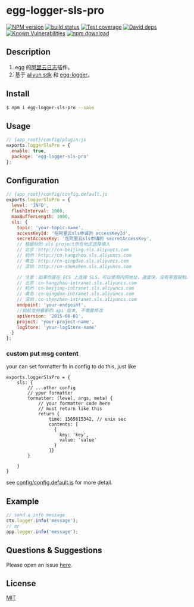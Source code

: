 # egg-logger-sls-pro

[![NPM version][npm-image]][npm-url]
[![build status][travis-image]][travis-url]
[![Test coverage][codecov-image]][codecov-url]
[![David deps][david-image]][david-url]
[![Known Vulnerabilities][snyk-image]][snyk-url]
[![npm download][download-image]][download-url]

[npm-image]: https://img.shields.io/npm/v/egg-logger-sls-pro.svg?style=flat-square
[npm-url]: https://npmjs.org/package/egg-logger-sls-pro
[travis-image]: https://img.shields.io/travis/eggjs/egg-logger-sls-pro.svg?style=flat-square
[travis-url]: https://travis-ci.org/eggjs/egg-logger-sls-pro
[codecov-image]: https://img.shields.io/codecov/c/github/eggjs/egg-logger-sls-pro.svg?style=flat-square
[codecov-url]: https://codecov.io/github/eggjs/egg-logger-sls-pro?branch=master
[david-image]: https://img.shields.io/david/eggjs/egg-logger-sls-pro.svg?style=flat-square
[david-url]: https://david-dm.org/eggjs/egg-logger-sls-pro
[snyk-image]: https://snyk.io/test/npm/egg-logger-sls-pro/badge.svg?style=flat-square
[snyk-url]: https://snyk.io/test/npm/egg-logger-sls-pro
[download-image]: https://img.shields.io/npm/dm/egg-logger-sls-pro.svg?style=flat-square
[download-url]: https://npmjs.org/package/egg-logger-sls-pro

<!--
Description here.
-->

## Description

1. egg 的[阿里云日志](https://help.aliyun.com/document_detail/48869.html?spm=a2c4g.11186623.6.544.1697729a3lm2ra)插件。
2. 基于 [aliyun sdk](https://github.com/aliyun-UED/aliyun-sdk-js/tree/master/samples/sls) 和 [egg-logger](https://github.com/eggjs/egg-logger)。

## Install

```bash
$ npm i egg-logger-sls-pro --save
```

## Usage

```js
// {app_root}/config/plugin.js
exports.loggerSlsPro = {
  enable: true,
  package: 'egg-logger-sls-pro'
};
```

## Configuration

```js
// {app_root}/config/config.default.js
exports.loggerSlsPro = {
  level: 'INFO',
  flushInterval: 1000,
  maxBufferLength: 1000,
  sls: {
    topic: 'your-topic-name',
    accessKeyId: '在阿里云sls申请的 accessKeyId',
    secretAccessKey: '在阿里云sls申请的 secretAccessKey',
    // 根据你的 sls project所在地区选择填入
    // 北京：http://cn-beijing.sls.aliyuncs.com
    // 杭州：http://cn-hangzhou.sls.aliyuncs.com
    // 青岛：http://cn-qingdao.sls.aliyuncs.com
    // 深圳：http://cn-shenzhen.sls.aliyuncs.com

    // 注意：如果你是在 ECS 上连接 SLS，可以使用内网地址，速度快，没有带宽限制。
    // 北京：cn-hangzhou-intranet.sls.aliyuncs.com
    // 杭州：cn-beijing-intranet.sls.aliyuncs.com
    // 青岛：cn-qingdao-intranet.sls.aliyuncs.com
    // 深圳：cn-shenzhen-intranet.sls.aliyuncs.com
    endpoint: 'your-endpoint',
    //目前支持最新的 api 版本, 不需要修改
    apiVersion: '2015-06-01',
    project: 'your-project-name',
    logStore: 'your-logStore-name'
  }
};
```

### custom put msg content

your can set formatter fn in config to do this, just like

```
exports.loggerSlsPro = {
	sls: {
		// ...other config
		// ypur formatter
		formatter: (level, args, meta) {
			// your formatter code here
			// must return like this
			return {
				time: 1565615342, // unix sec
				contents: [
				  {
					key: 'key',
					value: 'value'
				  }
				]}
		}

	}
}

```

see [config/config.default.js](config/config.default.js) for more detail.

## Example

<!-- example here -->

```js
// send a info message
ctx.logger.info('message');
// or
app.logger.info('message');
```

## Questions & Suggestions

Please open an issue [here](https://github.com/eggjs/egg/issues).

## License

[MIT](LICENSE)
